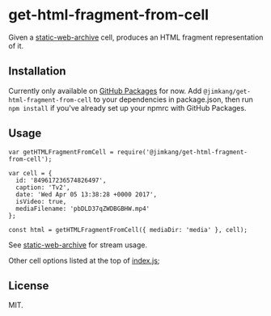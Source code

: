 get-html-fragment-from-cell
==================

Given a [static-web-archive](https://github.com/jimkang/static-web-archive) cell, produces an HTML fragment representation of it.

Installation
------------

Currently only available on [GitHub Packages](https://help.github.com/en/github/managing-packages-with-github-packages/configuring-npm-for-use-with-github-packages#installing-a-package) for now. Add `@jimkang/get-html-fragment-from-cell` to your dependencies in package.json, then run `npm install` if you've already set up your npmrc with GitHub Packages.

Usage
-----

    var getHTMLFragmentFromCell = require('@jimkang/get-html-fragment-from-cell');

    var cell = {
      id: '849617236574826497',
      caption: 'Tv2',
      date: 'Wed Apr 05 13:38:28 +0000 2017',
      isVideo: true,
      mediaFilename: 'pbDLD37qZWDBGBHW.mp4'
    };

    const html = getHTMLFragmentFromCell({ mediaDir: 'media' }, cell);

See [static-web-archive](jimkang/static-web-archive) for stream usage.

Other cell options listed at the top of [index.js](index.js);

License
-------

MIT.
